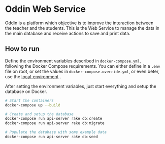 # Oddin Web Service

Oddin is a platform which objective is to improve the interaction between the teacher and the students. This is the Web Service to manage the data in the main database and receive actions to save and print data.

## How to run

Define the environment variables described in `docker-compose.yml`, following the Docker Compose requirements. You can either define in a `.env` file on root, or set the values in `docker-compose.override.yml`, or even beter, use the [local-environment](https://github.com/oddin-org/local-environment) .

After setting the environment variables, just start everything and setup the database on Docker.

```bash
# Start the containers
docker-compose up --build

# Create and setup the database
docker-compose run api-server rake db:create
docker-compose run api-server rake db:migrate

# Populate the database with some example data
docker-compose run api-server rake db:seed
```

